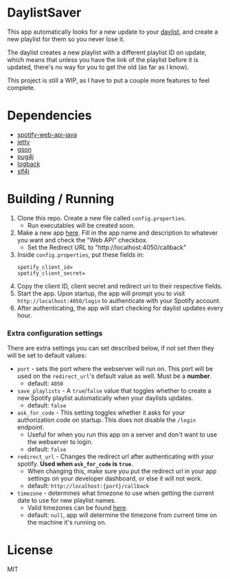 # DaylistSaver

This app automatically looks for a new update to your [daylist](https://newsroom.spotify.com/2023-09-12/ever-changing-playlist-daylist-music-for-all-day/), and create a new playlist for them so you never lose it.

The daylist creates a new playlist with a different playlist ID on update, which means that unless you have the link of the playlist before it is updated, there's no way for you to get the old (as far as I know).

This project is still a WIP, as I have to put a couple more features to feel complete.

# Dependencies
- [spotify-web-api-java](https://github.com/spotify-web-api-java/spotify-web-api-java)
- [jetty](https://github.com/jetty/jetty.project)
- [gson](https://github.com/google/gson)
- [pug4j](https://github.com/neuland/pug4j)
- [logback](https://github.com/qos-ch/logback)
- [slf4j](https://github.com/qos-ch/slf4j)

# Building / Running
1) Clone this repo. Create a new file called `config.properties`.
   - Run executables will be created soon.
2) Make a new app [here](https://developer.spotify.com/dashboard). Fill in the app name and description to whatever you want and check the "Web API" checkbox.
   - Set the Redirect URL to "http://localhost:4050/callback"
3) Inside `config.properties`, put these fields in:
   ```properties
   spotify_client_id=
   spotify_client_secret=
   ```
4) Copy the client ID, client secret and redirect uri to their respective fields.
5) Start the app. Upon startup, the app will prompt you to visit `http://localhost:4050/login` to authenticate with your Spotify account.
6) After authenticating, the app will start checking for daylist updates every hour.

### Extra configuration settings
There are extra settings you can set described below, if not set then they will be set to default values:
- `port` - sets the port where the webserver will run on. This port will be used on the `redirect_url`'s default value as well. Must be a **number**.
  - default: `4050`
- `save_playlists` - A `true`/`false` value that toggles whether to create a new Spotify playlist automatically when your daylists updates.
  - default: `false`
- `ask_for_code` - This setting toggles whether it asks for your authorization code on startup. This does not disable the `/login` endpoint.
  - Useful for when you run this app on a server and don't want to use the webserver to login.
  - default: `false`
- `redirect_url` - Changes the redirect url after authenticating with your spotify. **Used when `ask_for_code` is `true`**.
  - When changing this, make sure you put the redirect url in your app settings on your developer dashboard, or else it will not work.
  - default: `http://localhost:{port}/callback`
- `timezone` - determines what timezone to use when getting the current date to use for new playlist names.
  - Valid timezones can be found [here](https://garygregory.wordpress.com/2013/06/18/what-are-the-java-timezone-ids/).
  - default: `null`, app will determine the timezone from current time on the machine it's running on.

# License
MIT